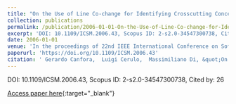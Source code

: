 ```yaml
---
title: "On the Use of Line Co-change for Identifying Crosscutting Concern Code"
collection: publications
permalink: /publication/2006-01-01-On-the-Use-of-Line-Co-change-for-Identifying-Crosscutting-Concern-Code
excerpt: 'DOI: 10.1109/ICSM.2006.43, Scopus ID: 2-s2.0-34547300738, Cited by: 26'
date: 2006-01-01
venue: 'In the proceedings of 22nd IEEE International Conference on Software Maintenance (ICSM 2006), 24-27 September 2006, Philadelphia, Pennsylvania, USA'
paperurl: 'https://doi.org/10.1109/ICSM.2006.43'
citation: ' Gerardo Canfora,  Luigi Cerulo,  Massimiliano Di, &quot;On the Use of Line Co-change for Identifying Crosscutting Concern Code.&quot; In the proceedings of 22nd IEEE International Conference on Software Maintenance (ICSM 2006), 24-27 September 2006, Philadelphia, Pennsylvania, USA, 2006.'
---
```

DOI: 10.1109/ICSM.2006.43, Scopus ID: 2-s2.0-34547300738, Cited by: 26

[Access paper here](https://doi.org/10.1109/ICSM.2006.43){:target="_blank"}
